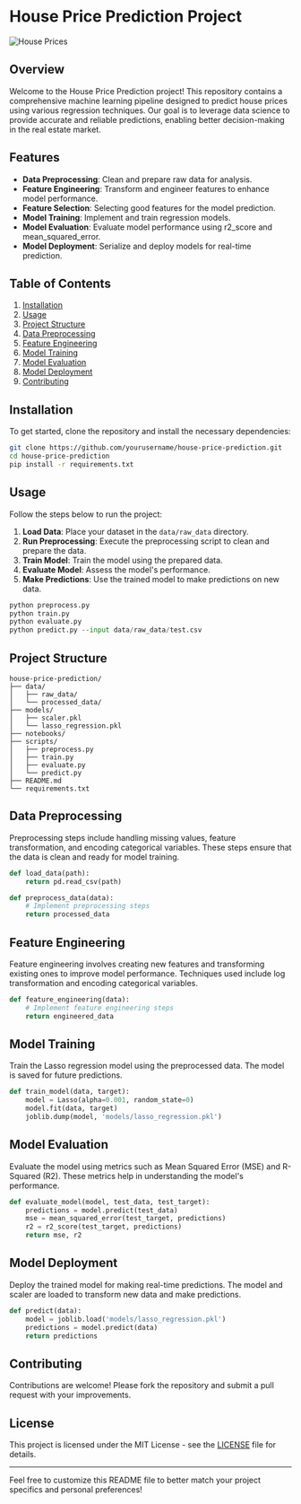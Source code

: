 # House Price Prediction Project

![House Prices](https://user-images.githubusercontent.com/xyz/house_prices_banner.jpg)

## Overview
Welcome to the House Price Prediction project! This repository contains a comprehensive machine learning pipeline designed to predict house prices using various regression techniques. Our goal is to leverage data science to provide accurate and reliable predictions, enabling better decision-making in the real estate market.

## Features
- **Data Preprocessing**: Clean and prepare raw data for analysis.
- **Feature Engineering**: Transform and engineer features to enhance model performance.
- **Feature Selection**: Selecting good features for the model prediction.
- **Model Training**: Implement and train regression models.
- **Model Evaluation**: Evaluate model performance using r2_score and mean_squared_error.
- **Model Deployment**: Serialize and deploy models for real-time prediction.

## Table of Contents
1. [Installation](#installation)
2. [Usage](#usage)
3. [Project Structure](#project-structure)
4. [Data Preprocessing](#data-preprocessing)
5. [Feature Engineering](#feature-engineering)
6. [Model Training](#model-training)
7. [Model Evaluation](#model-evaluation)
8. [Model Deployment](#model-deployment)
9. [Contributing](#contributing)

## Installation
To get started, clone the repository and install the necessary dependencies:

```bash
git clone https://github.com/yourusername/house-price-prediction.git
cd house-price-prediction
pip install -r requirements.txt
```

## Usage
Follow the steps below to run the project:

1. **Load Data**: Place your dataset in the `data/raw_data` directory.
2. **Run Preprocessing**: Execute the preprocessing script to clean and prepare the data.
3. **Train Model**: Train the model using the prepared data.
4. **Evaluate Model**: Assess the model's performance.
5. **Make Predictions**: Use the trained model to make predictions on new data.

```python
python preprocess.py
python train.py
python evaluate.py
python predict.py --input data/raw_data/test.csv
```

## Project Structure
```
house-price-prediction/
├── data/
│   ├── raw_data/
│   └── processed_data/
├── models/
│   ├── scaler.pkl
│   └── lasso_regression.pkl
├── notebooks/
├── scripts/
│   ├── preprocess.py
│   ├── train.py
│   ├── evaluate.py
│   └── predict.py
├── README.md
└── requirements.txt
```

## Data Preprocessing
Preprocessing steps include handling missing values, feature transformation, and encoding categorical variables. These steps ensure that the data is clean and ready for model training.

```python
def load_data(path):
    return pd.read_csv(path)

def preprocess_data(data):
    # Implement preprocessing steps
    return processed_data
```

## Feature Engineering
Feature engineering involves creating new features and transforming existing ones to improve model performance. Techniques used include log transformation and encoding categorical variables.

```python
def feature_engineering(data):
    # Implement feature engineering steps
    return engineered_data
```

## Model Training
Train the Lasso regression model using the preprocessed data. The model is saved for future predictions.

```python
def train_model(data, target):
    model = Lasso(alpha=0.001, random_state=0)
    model.fit(data, target)
    joblib.dump(model, 'models/lasso_regression.pkl')
```

## Model Evaluation
Evaluate the model using metrics such as Mean Squared Error (MSE) and R-Squared (R2). These metrics help in understanding the model's performance.

```python
def evaluate_model(model, test_data, test_target):
    predictions = model.predict(test_data)
    mse = mean_squared_error(test_target, predictions)
    r2 = r2_score(test_target, predictions)
    return mse, r2
```

## Model Deployment
Deploy the trained model for making real-time predictions. The model and scaler are loaded to transform new data and make predictions.

```python
def predict(data):
    model = joblib.load('models/lasso_regression.pkl')
    predictions = model.predict(data)
    return predictions
```

## Contributing
Contributions are welcome! Please fork the repository and submit a pull request with your improvements.

## License
This project is licensed under the MIT License - see the [LICENSE](LICENSE) file for details.

---

Feel free to customize this README file to better match your project specifics and personal preferences!
